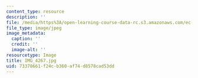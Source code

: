 ```yaml
---
content_type: resource
description: ''
file: /media/https%3A/open-learning-course-data-rc.s3.amazonaws.com/ec-721-wheelchair-design-in-developing-countries-spring-2009/73378661f24cb360af74d8578cad53dd_IMG_4267.jpg
file_type: image/jpeg
image_metadata:
  caption: ''
  credit: ''
  image-alt: ''
resourcetype: Image
title: IMG_4267.jpg
uid: 73378661-f24c-b360-af74-d8578cad53dd
---
```

